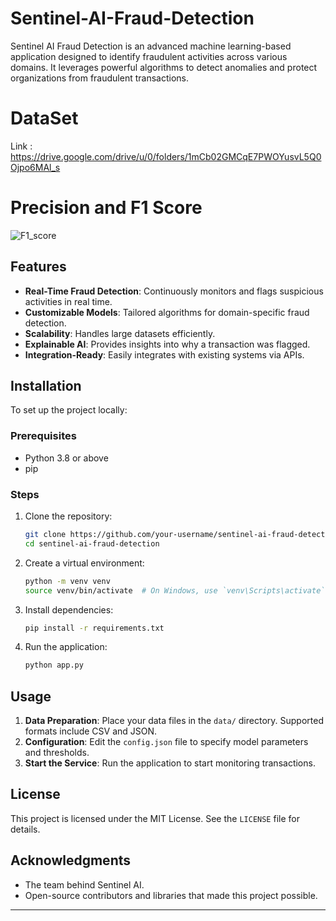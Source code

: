# Sentinel-AI-Fraud-Detection

Sentinel AI Fraud Detection is an advanced machine learning-based application designed to identify fraudulent activities across various domains. It leverages powerful algorithms to detect anomalies and protect organizations from fraudulent transactions.

# DataSet
Link : https://drive.google.com/drive/u/0/folders/1mCb02GMCqE7PWOYusvL5Q0Ojpo6MAl_s

# Precision and F1 Score
![F1_score](https://github.com/user-attachments/assets/5fd42c6c-ee16-4c9f-8024-8f971b59229c)

## Features

- **Real-Time Fraud Detection**: Continuously monitors and flags suspicious activities in real time.
- **Customizable Models**: Tailored algorithms for domain-specific fraud detection.
- **Scalability**: Handles large datasets efficiently.
- **Explainable AI**: Provides insights into why a transaction was flagged.
- **Integration-Ready**: Easily integrates with existing systems via APIs.

## Installation

To set up the project locally:

### Prerequisites

- Python 3.8 or above
- pip

### Steps

1. Clone the repository:
   ```bash
   git clone https://github.com/your-username/sentinel-ai-fraud-detection.git
   cd sentinel-ai-fraud-detection
   ```

2. Create a virtual environment:
   ```bash
   python -m venv venv
   source venv/bin/activate  # On Windows, use `venv\Scripts\activate`
   ```

3. Install dependencies:
   ```bash
   pip install -r requirements.txt
   ```

4. Run the application:
   ```bash
   python app.py
   ```

## Usage

1. **Data Preparation**: Place your data files in the `data/` directory. Supported formats include CSV and JSON.
2. **Configuration**: Edit the `config.json` file to specify model parameters and thresholds.
3. **Start the Service**: Run the application to start monitoring transactions.

## License

This project is licensed under the MIT License. See the `LICENSE` file for details.

## Acknowledgments

- The team behind Sentinel AI.
- Open-source contributors and libraries that made this project possible.

---

